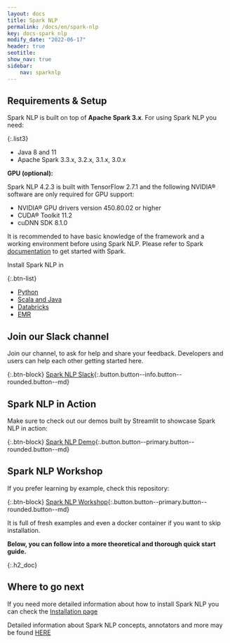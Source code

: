 ```yaml
---
layout: docs
title: Spark NLP
permalink: /docs/en/spark-nlp
key: docs-spark_nlp
modify_date: "2022-06-17"
header: true
seotitle:
show_nav: true
sidebar:
    nav: sparknlp
---
```


<div class="main-docs" markdown="1">

<div class="block-box quickstart-box"><div class="left-box" markdown="1">

## Requirements & Setup

Spark NLP is built on top of **Apache Spark 3.x**. For using Spark NLP you need:

{:.list3}
- Java 8 and 11
- Apache Spark 3.3.x, 3.2.x, 3.1.x, 3.0.x

**GPU (optional):**

Spark NLP 4.2.3 is built with TensorFlow 2.7.1 and the following NVIDIA® software are only required for GPU support:

- NVIDIA® GPU drivers version 450.80.02 or higher
- CUDA® Toolkit 11.2
- cuDNN SDK 8.1.0

It is recommended to have basic knowledge of the framework and a working environment before using Spark NLP.
Please refer to Spark [documentation](http://spark.apache.org/docs/latest/index.html) to get started with Spark.

</div><div class="right-box" markdown="1">

Install Spark NLP in

{:.btn-list}
* [Python](https://nlp.johnsnowlabs.com/docs/en/install#python)
* [Scala and Java](https://nlp.johnsnowlabs.com/docs/en/install#scala-and-java)
* [Databricks](https://nlp.johnsnowlabs.com/docs/en/install#databricks-support)
* [EMR](https://nlp.johnsnowlabs.com/docs/en/install#emr-support)

</div></div>

<div class="block-wrapper"><div class="block-box" markdown="1">

## Join our Slack channel

Join our channel, to ask for help and share your feedback. Developers and users can help each other getting started here.

{:.btn-block}
[Spark NLP Slack](https://www.johnsnowlabs.com/slack-redirect){:.button.button--info.button--rounded.button--md}

</div><div class="block-box" markdown="1">

## Spark NLP in Action

Make sure to check out our demos built by Streamlit to showcase Spark NLP in action:

{:.btn-block}
[Spark NLP Demo](/demo){:.button.button--primary.button--rounded.button--md}

</div></div>

<div class="block-wrapper"><div class="block-box" markdown="1">

## Spark NLP Workshop

If you prefer learning by example, check this repository:

{:.btn-block}
[Spark NLP Workshop](https://github.com/JohnSnowLabs/spark-nlp-workshop){:.button.button--primary.button--rounded.button--md}

</div><div class="block-box" markdown="1">

It is full of fresh examples and even a docker container if you want to skip installation.

<b>Below, you can follow into a more theoretical and thorough quick start guide.</b>

</div></div>

<div class="go_next" markdown="1">

{:.h2_doc}
## Where to go next

If you need more detailed information about how to install Spark NLP you can check the [Installation page](install)

Detailed information about Spark NLP concepts, annotators and more may
be found [HERE](annotators)

</div>


</div>